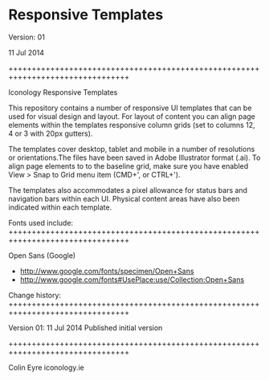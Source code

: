 Responsive Templates
====================


Version: 01

11 Jul 2014

++++++++++++++++++++++++++++++++++++++++++++++++++++++++++++++++++++++++++++++++


Iconology Responsive Templates

This repository contains a number of responsive UI templates that can be used for visual design and layout. For layout of content you can align page elements within the templates responsive column grids (set to columns 12, 4 or 3 with 20px gutters).

The templates cover desktop, tablet and mobile in a number of resolutions or orientations.The files have been saved in Adobe Illustrator format (.ai). To align page elements to to the baseline grid, make sure you have enabled View > Snap to Grid menu item (CMD+', or CTRL+').

The templates also accommodates a pixel allowance for status bars and navigation bars within each UI. Physical content areas have also been indicated within each template.
		


Fonts used include:
++++++++++++++++++++++++++++++++++++++++++++++++++++++++++++++++++++++++++++++++

Open Sans (Google)
 + http://www.google.com/fonts/specimen/Open+Sans
 + http://www.google.com/fonts#UsePlace:use/Collection:Open+Sans



Change history:
++++++++++++++++++++++++++++++++++++++++++++++++++++++++++++++++++++++++++++++++

Version 01: 11 Jul 2014
Published initial version


++++++++++++++++++++++++++++++++++++++++++++++++++++++++++++++++++++++++++++++++

Colin Eyre
iconology.ie
